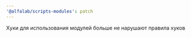 ```yaml
---
'@alfalab/scripts-modules': patch
---
```


Хуки для использования модулей больше не нарушают правила хуков
